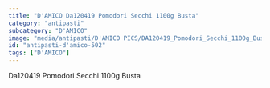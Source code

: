 ```yaml
---
title: "D'AMICO Da120419 Pomodori Secchi 1100g Busta"
category: "antipasti"
subcategory: "D'AMICO"
image: "media/antipasti/D'AMICO PICS/DA120419_Pomodori_Secchi_1100g_Busta.png"
id: "antipasti-d'amico-502"
tags: ["D'AMICO"]
---
```


Da120419 Pomodori Secchi 1100g Busta
